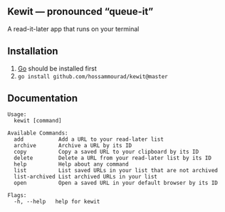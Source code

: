 ## Kewit — pronounced “queue-it”
A read-it-later app that runs on your terminal

## Installation

1. [Go](https://go.dev/) should be installed first
2. `go install github.com/hossammourad/kewit@master`

## Documentation
```
Usage:
  kewit [command]

Available Commands:
  add           Add a URL to your read-later list
  archive       Archive a URL by its ID
  copy          Copy a saved URL to your clipboard by its ID
  delete        Delete a URL from your read-later list by its ID
  help          Help about any command
  list          List saved URLs in your list that are not archived
  list-archived List archived URLs in your list
  open          Open a saved URL in your default browser by its ID

Flags:
  -h, --help   help for kewit
```
